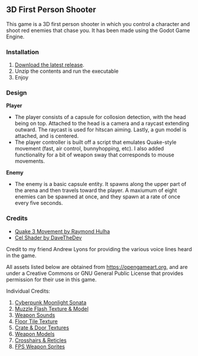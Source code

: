 ## 3D First Person Shooter

This game is a 3D first person shooter in which you control a character and shoot red enemies that chase you. It has been made using the Godot Game Engine.

<p align="right"></p>

### Installation

1. [Download the latest release](https://github.com/AlexWaclawik/3D-FPS/releases).
2. Unzip the contents and run the executable
3. Enjoy

<p align="right"></p>

### Design

**Player**
- The player consists of a capsule for collosion detection, with the head being on top. Attached to
the head is a camera and a raycast extending outward. The raycast is used for hitscan aiming. Lastly, a
gun model is attached, and is centered.
- The player controller is built off a script that emulates Quake-style movement (fast, air control, bunnyhopping, etc).
I also added functionality for a bit of weapon sway that corresponds to mouse movements. 

**Enemy**
- The enemy is a basic capsule entity. It spawns along the upper part of the arena and then travels
toward the player. A maxiumum of eight enemies can be spawned at once, and they spawn at a rate of once
every five seconds.

<p align="right"></p>

### Credits

* [Quake 3 Movement by Raymond Hulha](https://github.com/rhulha/quake3-movement-godot)
* [Cel Shader by DaveTheDev](https://github.com/EXPWorlds/Godot-Cel-Shader)

Credit to my friend Andrew Lyons for providing the various voice lines heard in the game.

All assets listed below are obtained from https://opengameart.org, and are under a Creative Commons
or GNU General Public License that provides permission for their use in this game.

Individual Credits:
1. [Cyberpunk Moonlight Sonata](https://opengameart.org/content/cyberpunk-moonlight-sonata)
2. [Muzzle Flash Texture & Model](https://opengameart.org/content/muzzle-flash-with-model)
3. [Weapon Sounds](https://opengameart.org/content/chaingun-pistol-rifle-shotgun-shots)
4. [Floor Tile Texture](https://opengameart.org/content/dirty-quake-ish-floor-tiles)
5. [Crate & Door Textures](https://opengameart.org/content/doors-crates-low-res)
6. [Weapon Models](https://opengameart.org/content/oldschool-afps-weapons)
7. [Crosshairs & Reticles](https://opengameart.org/content/crosshairs-and-reticles)
8. [FPS Weapon Sprites](https://opengameart.org/content/fps-weapon-sprites)


